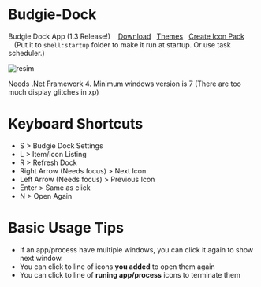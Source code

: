 # Budgie-Dock
Budgie Dock App (1.3 Release!)&nbsp;&nbsp;&nbsp;
<a href="https://github.com/HAKANKOKCU/Budgie-Dock/raw/main/Budgie%20Dock/bin/">Download</a>&nbsp;&nbsp;&nbsp;<a href="https://github.com/HAKANKOKCU/Budgie-Dock/blob/main/Themes.md">Themes</a>&nbsp;&nbsp;&nbsp;<a href="https://github.com/HAKANKOKCU/Budgie-Dock/blob/main/Creating%20icon%20pack.md">Create Icon Pack</a>
&nbsp;&nbsp;&nbsp;(Put it to `shell:startup` folder to make it run at startup. Or use task scheduler.)

![resim](https://user-images.githubusercontent.com/103432992/176233894-d28ec202-0342-49ea-b61d-70fc1184c3c4.png)

Needs .Net Framework 4. Minimum windows version is 7 (There are too much display glitches in xp)

# Keyboard Shortcuts
* S > Budgie Dock Settings
* L > Item/Icon Listing
* R > Refresh Dock
* Right Arrow (Needs focus) > Next Icon
* Left Arrow (Needs focus) > Previous Icon
* Enter > Same as click
* N > Open Again

# Basic Usage Tips
* If an app/process have multipie windows, you can click it again to show next window.
* You can click to line of icons **you added** to open them again
* You can click to line of **runing app/process** icons to terminate them
